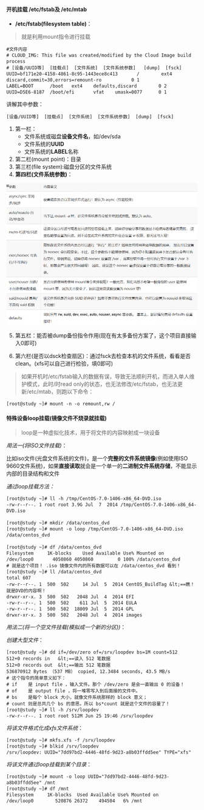 #### 开机挂载 /etc/fstab及 /etc/mtab
- **/etc/fstab(filesystem table)**：
> 就是利用mount指令进行挂载

```Shell
#文件内容
# CLOUD_IMG: This file was created/modified by the Cloud Image build process
# [设备/UUID等]  [挂载点]  [文件系统]  [文件系统参数]   [dump]  [fsck]
UUID=bf171e20-4158-4861-8c95-1443ece8c413       /        ext4   discard,commit=30,errors=remount-ro           0 1
LABEL=BOOT      /boot   ext4    defaults,discard        0 2
UUID=D5E6-8187  /boot/efi       vfat    umask=0077      0 1
```

讲解其中参数：
```Shell
[设备/UUID等]  [挂载点]  [文件系统]  [文件系统参数]  [dump]  [fsck]
```
1. 第一栏： 
    - 文件系统或磁盘**设备文件名**，如/dev/sda
    - 文件系统的**UUID**
    - 文件系统的**LABEL**名称
2. 第二栏(mount point)：目录
3. 第三栏(file system):磁盘分区的文件系统
4. **第四栏(文件系统参数)**：

![0](./img/09Chapter/Capture25.PNG)

5. 第五栏：能否被dump备份指令作用(现在有太多备份方案了，这个项目直接输入0即可)

6. 第六栏(是否以dsck检查扇区)：通过fsck去检查本机的文件系统，看看是否clean。(xfs可以自己进行检验，填0即可)

> 如果开机时/etc/fstab输入的数据有误，导致无法顺利开机，而进入单人维护模式，此时/时read only的状态，也无法修改/etc/fstab，也无法更新/etc/mtab，则跑以下命令：
```Shell
[root@study ~]# mount -n -o remount,rw /
```


#### 特殊设备loop挂载(镜像文件不烧录就挂载)
> loop是一种虚拟化技术，用于将文件的内容映射成一块设备

*用法一(将ISO文件挂载)*：

比如iso文件(光盘文件系统的文件)，是一个**完整的文件系统镜像**(例如使用ISO 9660文件系统)，如果**直接读取**就会是一个单一的**二进制文件系统存储**，不能显示内部的目录结构和文件

*通过loop挂载方法：*
```Shell
[root@study ~]# ll -h /tmp/CentOS-7.0-1406-x86_64-DVD.iso
-rw-r--r--. 1 root root 3.9G Jul  7  2014 /tmp/CentOS-7.0-1406-x86_64-DVD.iso

[root@study ~]# mkdir /data/centos_dvd
[root@study ~]# mount -o loop /tmp/CentOS-7.0-1406-x86_64-DVD.iso /data/centos_dvd

[root@study ~]# df /data/centos_dvd
Filesystem     1K-blocks    Used Available Use% Mounted on
/dev/loop0       4050860 4050860         0 100% /data/centos_dvd
# 就是这个项目！ .iso 镜像文件内的所有数据可以在 /data/centos_dvd 看到！
[root@study ~]# ll /data/centos_dvd
total 607
-rw-r--r--. 1  500  502     14 Jul  5  2014 CentOS_BuildTag &lt;==瞧！就是DVD的内容啊！
drwxr-xr-x. 3  500  502   2048 Jul  4  2014 EFI
-rw-r--r--. 1  500  502    611 Jul  5  2014 EULA
-rw-r--r--. 1  500  502  18009 Jul  5  2014 GPL
drwxr-xr-x. 3  500  502   2048 Jul  4  2014 images
```

*用法二(将一个空文件挂载(模拟成一个新的分区))*：

*创建大型文件*：
```Shell
[root@study ~]# dd if=/dev/zero of=/srv/loopdev bs=1M count=512
512+0 records in   &lt;==读入 512 笔数据
512+0 records out  &lt;==输出 512 笔数据
536870912 Bytes （537 MB） copied, 12.3484 seconds, 43.5 MB/s
# 这个指令的简单意义如下：
# if    是 input file ，输入文件。那个 /dev/zero 是会一直输出 0 的设备！
# of    是 output file ，将一堆零写入到后面接的文件中。
# bs    是每个 block 大小，就像文件系统那样的 block 意义；
# count 则是总共几个 bs 的意思。所以 bs*count 就是这个文件的容量了！
[root@study ~]# ll -h /srv/loopdev
-rw-r--r--. 1 root root 512M Jun 25 19:46 /srv/loopdev
```

*将该文件格式化成xfs文件系统*：
```Shell
[root@study ~]# mkfs.xfs -f /srv/loopdev
[root@study ~]# blkid /srv/loopdev
/srv/loopdev: UUID="7dd97bd2-4446-48fd-9d23-a8b03ffdd5ee" TYPE="xfs"
```

*将该文件通过loop挂载到某个目录*：
```Shell
[root@study ~]# mount -o loop UUID="7dd97bd2-4446-48fd-9d23-a8b03ffdd5ee" /mnt
[root@study ~]# df /mnt
Filesystem     1K-blocks  Used Available Use% Mounted on
/dev/loop0        520876 26372    494504   6% /mnt
```